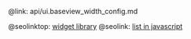 @link: api/ui.baseview_width_config.md

@seolinktop: [widget library](https://webix.com)
@seolink: [list in javascript](https://webix.com/widget/list/)